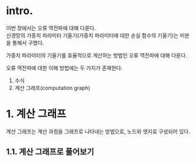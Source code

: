 # intro.

이번 장에서는 오류 역전파에 대해 다룬다.  
신경망의 가중치 파라미터 기울기(가중치 파라미터에 대한 손실 함수의 기울기)는 미분을 통해서 구했다.  

가중치 파라미터의 기울기를 효율적으로 계산하는 방법인 오류 역전파에 대해 다룬다.  

오류 역전파에 대한 이해 방법에는 두 가지가 존재한다.  

1. 수식
2. 계산 그래프(computation graph)

# 1. 계산 그래프

계산 그래프는 계산 과정을 그래프로 나타내는 방법으로, 노드와 엣지로 구성되어 있다.  

## 1.1. 계산 그래프로 풀어보기

